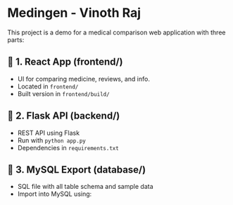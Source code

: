# Medingen - Vinoth Raj

This project is a demo for a medical comparison web application with three parts:

## 🔹 1. React App (frontend/)
- UI for comparing medicine, reviews, and info.
- Located in `frontend/`
- Built version in `frontend/build/`

## 🔹 2. Flask API (backend/)
- REST API using Flask
- Run with `python app.py`
- Dependencies in `requirements.txt`

## 🔹 3. MySQL Export (database/)
- SQL file with all table schema and sample data
- Import into MySQL using:
